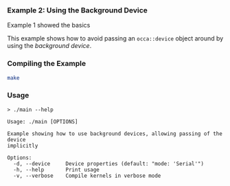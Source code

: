 ### Example 2: Using the Background Device

Example 1 showed the basics

This example shows how to avoid passing an `occa::device` object around by using the _background device_.

### Compiling the Example

```bash
make
```

### Usage

```
> ./main --help

Usage: ./main [OPTIONS]

Example showing how to use background devices, allowing passing of the device
implicitly

Options:
  -d, --device     Device properties (default: "mode: 'Serial'")
  -h, --help       Print usage
  -v, --verbose    Compile kernels in verbose mode
```
